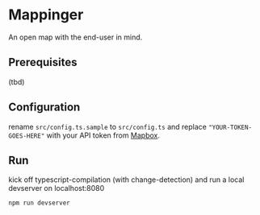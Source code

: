 # Mappinger
An open map with the end-user in mind.

## Prerequisites
(tbd)

## Configuration
rename `src/config.ts.sample` to `src/config.ts` and replace `"YOUR-TOKEN-GOES-HERE"` with your API token from [Mapbox](http://mapbox.com).

## Run
kick off typescript-compilation (with change-detection) and run a local devserver on localhost:8080
```
npm run devserver
```
